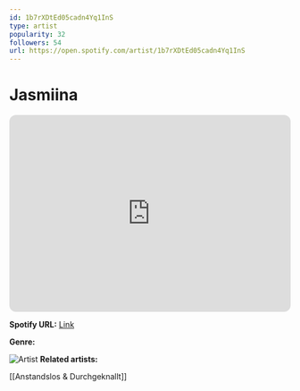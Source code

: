 ```yaml
---
id: 1b7rXDtEd05cadn4Yq1InS
type: artist
popularity: 32
followers: 54
url: https://open.spotify.com/artist/1b7rXDtEd05cadn4Yq1InS
---
```

# Jasmiina

<iframe style="border-radius:12px" src="https://open.spotify.com/embed/artist/1b7rXDtEd05cadn4Yq1InS" width="100%" height="352" frameBorder="0" allowfullscreen="" allow="autoplay; clipboard-write; encrypted-media; fullscreen; picture-in-picture" loading="lazy"></iframe>

**Spotify URL:** [Link](https://open.spotify.com/artist/1b7rXDtEd05cadn4Yq1InS)

**Genre:** 

![Artist]()
**Related artists:**

[[Anstandslos & Durchgeknallt]]
